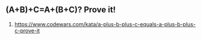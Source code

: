 (A+B)+C=A+(B+C)? Prove it!
--------------------------

1. https://www.codewars.com/kata/a-plus-b-plus-c-equals-a-plus-b-plus-c-prove-it
